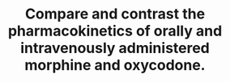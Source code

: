 ---
title: "Compare and contrast the pharmacokinetics of orally and intravenously administered morphine and oxycodone."
entityType: SAQ
exam: PEX
college: ANZCA
year: 2010
sitting: B
question: 1
passRate: 26
EC_expectedDomains:
- "Main Points expected for a Pass: Both Morphine & Oxycodone are full- agonist opioid analgesics used peri-operatively. They both can be administered orally or intravenously. They are roughly equipotent when administered intravenously but their oral bioavailability differs. Morphine has a high hepatic extraction, so Oxycodone is more potent when given orally. Major differences or similarities in basic pharmacokinetic (PK) parameters such as volume of distribution, clearance, protein binding, metabolism & half-life"
EC_extraCredit:
- "Additional Points which attracted higher marks: Actual numbers & content for PK parameters such as morphine’s bioavailability being 30% compared to oxycodone which is 50-87%. Demonstrate an understanding of the role of pKa in ionization & lipid solubility in comparing the 2 drugs. Be able to calculate the dose adjustments & relative conversion between the 2 drugs based on their bioavailabilities. Be able to discuss accurately volume of distribution & plasma concentration. Discuss the different pathways of metabolism & clearance"
EC_errorsCommon: []
---